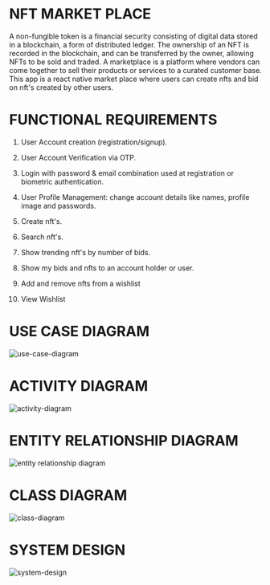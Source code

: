 # NFT MARKET PLACE

A non-fungible token is a financial security consisting of digital data stored in a blockchain, a form of distributed ledger. The ownership of an NFT is recorded in the blockchain, and can be transferred by the owner, allowing NFTs to be sold and traded.
A marketplace is a platform where vendors can come together to sell their products or services to a curated customer base. This app is a react native market place where users can create nfts and bid on nft's created by other users.


# FUNCTIONAL REQUIREMENTS

1) User Account creation (registration/signup).

2) User Account Verification via OTP.

3) Login with password & email combination used at registration or biometric authentication.

4) User Profile Management: change account details like names, profile image and passwords.

5) Create nft's.

6) Search nft's.

7) Show trending nft's by number of bids.

8) Show my bids and nfts to an account holder or user.

9) Add and remove nfts from a wishlist

10) View Wishlist


# USE CASE DIAGRAM
![use-case-diagram](https://user-images.githubusercontent.com/20603329/174759217-c1862d40-79b6-4147-b21e-eee590b56c20.png)


# ACTIVITY DIAGRAM
![activity-diagram](https://user-images.githubusercontent.com/20603329/173878759-306034ec-a089-464b-8098-cf29c363c529.png)


# ENTITY RELATIONSHIP DIAGRAM
![entity relationship diagram](https://user-images.githubusercontent.com/20603329/173888289-355d83a4-edb0-4053-ba70-98cd94f9f19d.png)


# CLASS DIAGRAM
![class-diagram](https://user-images.githubusercontent.com/20603329/173888317-28495e82-e943-46e3-b7ea-f728460089e7.png)

# SYSTEM DESIGN
![system-design](https://user-images.githubusercontent.com/20603329/173878910-a3948562-7c75-499f-a0af-fd74e52e3c56.png)

